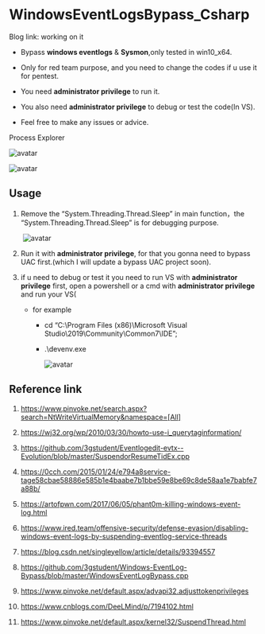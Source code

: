 # WindowsEventLogsBypass_Csharp

Blog link: working on it
* Bypass **windows eventlogs** & **Sysmon**,only tested in win10_x64.

* Only for red team purpose, and you need to change the codes if u use it for pentest.
* You need **administrator privilege** to run it.
* You also need **administrator privilege** to debug or test the code(In VS).
* Feel free to make any issues or advice.



Process Explorer

![avatar](https://raw.githubusercontent.com/Kara-4search/tempPic/main/Screen%20Shot%202021-05-31%20at%205.05.31%20PM.png)



![avatar](https://raw.githubusercontent.com/Kara-4search/tempPic/main/Screen%20Shot%202021-05-31%20at%205.22.34%20PM.png)



## Usage

1. Remove the “System.Threading.Thread.Sleep”  in main function，the “System.Threading.Thread.Sleep” is for debugging purpose.

   ​	![avatar](https://raw.githubusercontent.com/Kara-4search/tempPic/main/WindowsEventLogsBypass_Csharp_sleep.png)

2. Run it with **administrator privilege**, for that you gonna need to bypass UAC first.(which I will update a bypass UAC project soon).

3. if u need to debug or test it you need to run VS with **administrator privilege** first, open a powershell or a cmd with  **administrator privilege** and run your VS(

   * for example

     * cd “C:\Program Files (x86)\Microsoft Visual Studio\2019\Community\Common7\IDE”;

     * .\devenv.exe

       ![avatar](https://raw.githubusercontent.com/Kara-4search/tempPic/main/WindowsEventLogsBypass_Csharp_dev.png)

       

## Reference link

1. https://www.pinvoke.net/search.aspx?search=NtWriteVirtualMemory&namespace=[All]
2. https://wj32.org/wp/2010/03/30/howto-use-i_querytaginformation/
3. https://github.com/3gstudent/Eventlogedit-evtx--Evolution/blob/master/SuspendorResumeTidEx.cpp
4. https://0cch.com/2015/01/24/e794a8service-tage58cbae58886e585b1e4baabe7b1bbe59e8be69c8de58aa1e7babfe7a88b/
5. https://artofpwn.com/2017/06/05/phant0m-killing-windows-event-log.html
6. https://www.ired.team/offensive-security/defense-evasion/disabling-windows-event-logs-by-suspending-eventlog-service-threads
7. https://blog.csdn.net/singleyellow/article/details/93394557
8. https://github.com/3gstudent/Windows-EventLog-Bypass/blob/master/WindowsEventLogBypass.cpp
9. https://www.pinvoke.net/default.aspx/advapi32.adjusttokenprivileges

1. https://www.cnblogs.com/DeeLMind/p/7194102.html
2. https://www.pinvoke.net/default.aspx/kernel32/SuspendThread.html